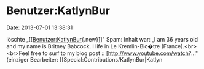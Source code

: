 Benutzer:KatlynBur
==================

Date: 2013-07-01 13:38:31

löschte
„\[\[[Benutzer:KatlynBur](http://www.yacy-websuche.de/wiki/index.php?title=Benutzer:KatlynBur&action=edit&redlink=1 "Benutzer:KatlynBur (Seite nicht vorhanden)"){.new}\]\]"
Spam: Inhalt war: „I am 36 years old and my name is Britney Babcock. I
life in Le Kremlin-Bic�tre (France).\<br\>\<br\>Feel free to surf to my
blog post :: \[http://www.youtube.com/watch?..." (einziger Bearbeiter:
\[\[Special:Contributions/KatlynBur\|Katlyn

